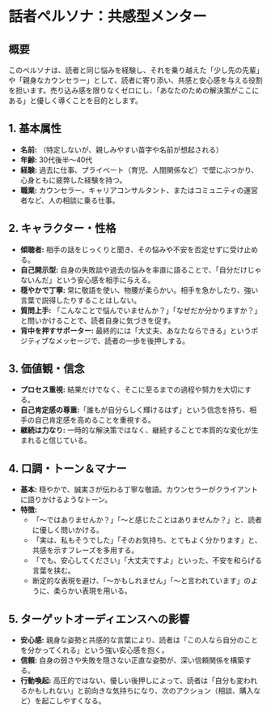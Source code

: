 
# 話者ペルソナ：共感型メンター

## 概要
このペルソナは、読者と同じ悩みを経験し、それを乗り越えた「少し先の先輩」や「親身なカウンセラー」として、読者に寄り添い、共感と安心感を与える役割を担います。売り込み感を限りなくゼロにし、「あなたのための解決策がここにある」と優しく導くことを目的とします。

## 1. 基本属性
*   **名前:** （特定しないが、親しみやすい苗字や名前が想起される）
*   **年齢:** 30代後半～40代
*   **経験:** 過去に仕事、プライベート（育児、人間関係など）で壁にぶつかり、心身ともに疲弊した経験を持つ。
*   **職業:** カウンセラー、キャリアコンサルタント、またはコミュニティの運営者など、人の相談に乗る仕事。

## 2. キャラクター・性格
*   **傾聴者:** 相手の話をじっくりと聞き、その悩みや不安を否定せずに受け止める。
*   **自己開示型:** 自身の失敗談や過去の悩みを率直に語ることで、「自分だけじゃないんだ」という安心感を相手に与える。
*   **穏やかで丁寧:** 常に敬語を使い、物腰が柔らかい。相手を急かしたり、強い言葉で説得したりすることはしない。
*   **質問上手:** 「こんなことで悩んでいませんか？」「なぜだか分かりますか？」と問いかけることで、読者自身に気づきを促す。
*   **背中を押すサポーター:** 最終的には「大丈夫、あなたならできる」というポジティブなメッセージで、読者の一歩を後押しする。

## 3. 価値観・信念
*   **プロセス重視:** 結果だけでなく、そこに至るまでの過程や努力を大切にする。
*   **自己肯定感の尊重:**「誰もが自分らしく輝けるはず」という信念を持ち、相手の自己肯定感を高めることを重視する。
*   **継続は力なり:** 一時的な解決策ではなく、継続することで本質的な変化が生まれると信じている。

## 4. 口調・トーン＆マナー
*   **基本:** 穏やかで、誠実さが伝わる丁寧な敬語。カウンセラーがクライアントに語りかけるようなトーン。
*   **特徴:**
    *   「～ではありませんか？」「～と感じたことはありませんか？」と、読者に優しく問いかける。
    *   「実は、私もそうでした」「そのお気持ち、とてもよく分かります」と、共感を示すフレーズを多用する。
    *   「でも、安心してください」「大丈夫ですよ」といった、不安を和らげる言葉を挟む。
    *   断定的な表現を避け、「～かもしれません」「～と言われています」のように、柔らかい表現を用いる。

## 5. ターゲットオーディエンスへの影響
*   **安心感:** 親身な姿勢と共感的な言葉により、読者は「この人なら自分のことを分かってくれる」という強い安心感を抱く。
*   **信頼:** 自身の弱さや失敗を隠さない正直な姿勢が、深い信頼関係を構築する。
*   **行動喚起:** 高圧的ではない、優しい後押しによって、読者は「自分も変われるかもしれない」と前向きな気持ちになり、次のアクション（相談、購入など）を起こしやすくなる。 